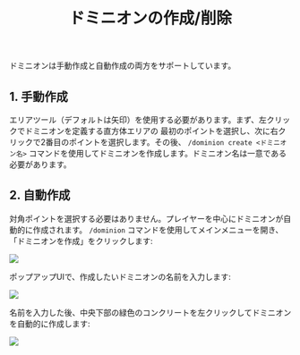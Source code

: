 ﻿---
title: ドミニオンの作成/削除
createTime: 2025/03/14 09:02:28
permalink: /jp/doc/player/dominion/create/
---

ドミニオンは手動作成と自動作成の両方をサポートしています。

## 1. 手動作成

エリアツール（デフォルトは矢印）を使用する必要があります。まず、左クリックでドミニオンを定義する直方体エリアの
最初のポイントを選択し、次に右クリックで2番目のポイントを選択します。その後、
`/dominion create <ドミニオン名>` コマンドを使用してドミニオンを作成します。ドミニオン名は一意である必要があります。

## 2. 自動作成

対角ポイントを選択する必要はありません。プレイヤーを中心にドミニオンが自動的に作成されます。
`/dominion` コマンドを使用してメインメニューを開き、「ドミニオンを作成」をクリックします:

![](/player/dominion/create/1.png)

ポップアップUIで、作成したいドミニオンの名前を入力します:

![](/player/dominion/create/2.png)

名前を入力した後、中央下部の緑色のコンクリートを左クリックしてドミニオンを自動的に作成します:

![](/player/dominion/create/3.png)
